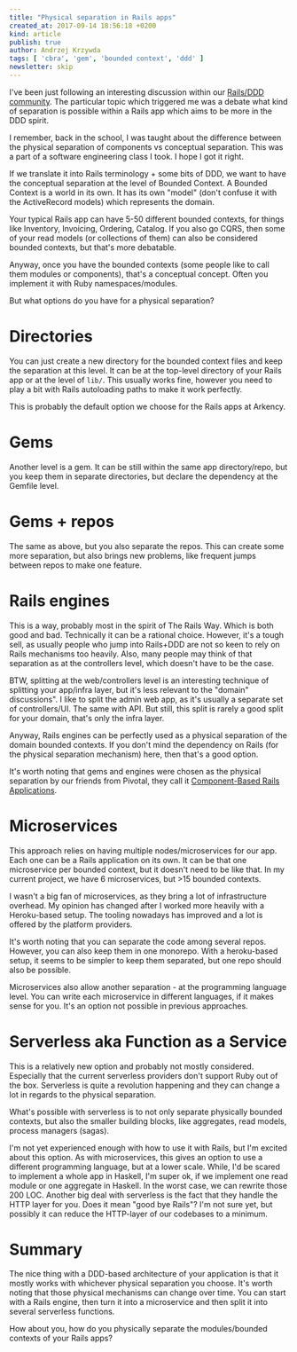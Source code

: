 ```yaml
---
title: "Physical separation in Rails apps"
created_at: 2017-09-14 18:56:18 +0200
kind: article
publish: true
author: Andrzej Krzywda
tags: [ 'cbra', 'gem', 'bounded context', 'ddd' ]
newsletter: skip
---
```


I've been just following an interesting discussion within our [Rails/DDD community](http://blog.arkency.com/domain-driven-rails/). The particular topic which triggered me was a debate what kind of separation is possible within a Rails app which aims to be more in the DDD spirit.

<!-- more -->

I remember, back in the school, I was taught about the difference between the physical separation of components vs conceptual separation. This was a part of a software engineering class I took. I hope I got it right.

If we translate it into Rails terminology + some bits of DDD, we want to have the conceptual separation at the level of Bounded Context. A Bounded Context is a world in its own. It has its own "model" (don't confuse it with the ActiveRecord models) which represents the domain.

Your typical Rails app can have 5-50 different bounded contexts, for things like Inventory, Invoicing, Ordering, Catalog. If you also go CQRS, then some of your read models (or collections of them) can also be considered bounded contexts, but that's more debatable.

Anyway, once you have the bounded contexts (some people like to call them modules or components), that's a conceptual concept. Often you implement it with Ruby namespaces/modules.

But what options do you have for a physical separation?

# Directories

You can just create a new directory for the bounded context files and keep the separation at this level. It can be at the top-level directory of your Rails app or at the level of `lib/`.  This usually works fine, however you need to play a bit with Rails autoloading paths to make it work perfectly.

This is probably the default option we choose for the Rails apps at Arkency.

# Gems

Another level is a gem. It can be still within the same app directory/repo, but you keep them in separate directories, but declare the dependency at the Gemfile level.

# Gems + repos

The same as above, but you also separate the repos. This can create some more separation, but also brings new problems, like frequent jumps between repos to make one feature.

# Rails engines

This is a way, probably most in the spirit of The Rails Way. Which is both good and bad. Technically it can be a rational choice. However, it's a tough sell, as usually people who jump into Rails+DDD are not so keen to rely on Rails mechanisms too heavily. Also, many people may think of that separation as at the controllers level, which doesn't have to be the case.

BTW, splitting at the web/controllers level is an interesting technique of splitting your app/infra layer, but it's less relevant to the "domain" discussions". I like to split the admin web app, as it's usually a separate set of controllers/UI. The same with API. But still, this split is rarely a good split for your domain, that's only the infra layer.

Anyway, Rails engines can be perfectly used as a physical separation of the domain bounded contexts. If you don't mind the dependency on Rails (for the physical separation mechanism) here, then that's a good option. 

It's worth noting that gems and engines were chosen as the physical separation by our friends from Pivotal, they call it [Component-Based Rails Applications](http://shageman.github.io/cbra.info/).

# Microservices

This approach relies on having multiple nodes/microservices for our app. Each one can be a Rails application on its own. It can be that one microservice per bounded context, but it doesn't need to be like that. In my current project, we have 6 microservices, but >15 bounded contexts.

I wasn't a big fan of microservices, as they bring a lot of infrastructure overhead. My opinion has changed after I worked more heavily with a Heroku-based setup. The tooling nowadays has improved and a lot is offered by the platform providers.

It's worth noting that you can separate the code among several repos. However, you can also keep them in one monorepo. With a heroku-based setup, it seems to be simpler to keep them separated, but one repo should also be possible.

Microservices also allow another separation - at the programming language level. You can write each microservice in different languages, if it makes sense for you. It's an option not possible in previous approaches.

# Serverless aka Function as a Service

This is a relatively new option and probably not mostly considered. Especially that the current serverless providers don't support Ruby out of the box.
Serverless is quite a revolution happening and they can change a lot in regards to the physical separation.

What's possible with serverless is to not only separate physically bounded contexts, but also the smaller building blocks, like aggregates, read models, process managers (sagas). 

I'm not yet experienced enough with how to use it with Rails, but I'm excited about this option. As with microservices, this gives an option to use a different programming language, but at a lower scale. While, I'd be scared to implement a whole app in Haskell, I'm super ok, if we implement one read module or one aggregate in Haskell. In the worst case, we can rewrite those 200 LOC.
Another big deal with serverless is the fact that they handle the HTTP layer for you. Does it mean "good bye Rails"? I'm not sure yet, but possibly it can reduce the HTTP-layer of our codebases to a minimum.

# Summary

The nice thing with a DDD-based architecture of your application is that it mostly works with whichever physical separation you choose. It's worth noting that those physical mechanisms can change over time. You can start with a Rails engine, then turn it into a microservice and then split it into several serverless functions.

How about you, how do you physically separate the modules/bounded contexts of your Rails apps?
